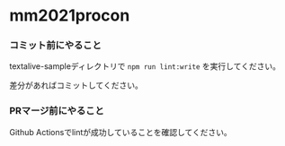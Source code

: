 # mm2021procon
### コミット前にやること
textalive-sampleディレクトリで `npm run lint:write` を実行してください。

差分があればコミットしてください。

### PRマージ前にやること
Github Actionsでlintが成功していることを確認してください。
